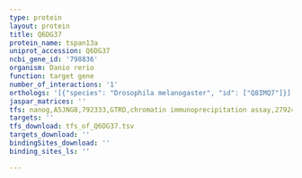 ```yaml
---
type: protein
layout: protein
title: Q6DG37
protein_name: tspan13a
uniprot_accession: Q6DG37
ncbi_gene_id: '798836'
organism: Danio rerio
function: target gene
number_of_interactions: '1'
orthologs: '[{"species": "Drosophila melanogaster", "id": ["Q8IMQ7"]}]'
jaspar_matrices: ''
tfs: nanog,A5JNG8,792333,GTRD,chromatin immunoprecipitation assay,27924024%5Buid%5D,No
targets: ''
tfs_download: tfs_of_Q6DG37.tsv
targets_download: ''
bindingSites_download: ''
binding_sites_ls: ''

---
```

